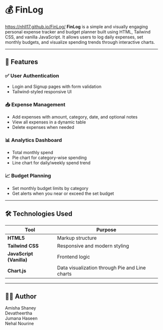 # 💰 FinLog

https://nhll17.github.io/FinLog/
**FinLog** is a simple and visually engaging personal expense tracker and budget planner built using HTML, Tailwind CSS, and vanilla JavaScript. It allows users to log daily expenses, set monthly budgets, and visualize spending trends through interactive charts.

---

## 🚀 Features

### ✅ User Authentication
- Login and Signup pages with form validation
- Tailwind-styled responsive UI

### 📥 Expense Management
- Add expenses with amount, category, date, and optional notes
- View all expenses in a dynamic table
- Delete expenses when needed

### 📊 Analytics Dashboard
- Total monthly spend
- Pie chart for category-wise spending
- Line chart for daily/weekly spend trend

### 📈 Budget Planning
- Set monthly budget limits by category
- Get alerts when you near or exceed the set budget

---

## 🛠️ Technologies Used

| Tool | Purpose |
|------|---------|
| **HTML5** | Markup structure |
| **Tailwind CSS** | Responsive and modern styling |
| **JavaScript (Vanilla)** | Frontend logic |
| **Chart.js** | Data visualization through Pie and Line charts |

---

## 👨‍💻 Author
Amisha Shaney<br>
Devatheertha<br>
Jumana Haseen<br>
Nehal Nourine

